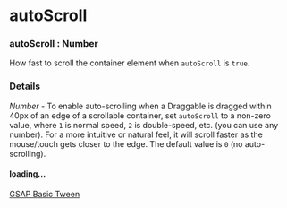 # autoScroll

### autoScroll : Number

How fast to scroll the container element when `autoScroll` is `true`.

### Details[​](#details "Direct link to Details")

*Number* - To enable auto-scrolling when a Draggable is dragged within 40px of an edge of a scrollable container, set `autoScroll` to a non-zero value, where `1` is normal speed, `2` is double-speed, etc. (you can use any number). For a more intuitive or natural feel, it will scroll faster as the mouse/touch gets closer to the edge. The default value is `0` (no auto-scrolling).

#### loading...

[GSAP Basic Tween](https://codepen.io/GreenSock/embed/YPvdYv?default-tab=result\&theme-id=41164)
